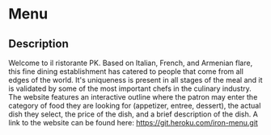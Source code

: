 # Menu

## Description

Welcome to il ristorante PK. Based on Italian, French, and Armenian flare, this fine dining establishment has catered to people that come from all edges of the world. It's uniqueness is present in all stages of the meal and it is validated by some of the most important chefs in the culinary industry. The website features an interactive outline where the patron may enter the category of food they are looking for (appetizer, entree, dessert), the actual dish they select, the price of the dish, and a brief description of the dish. A link to the website can be found here: https://git.heroku.com/iron-menu.git
